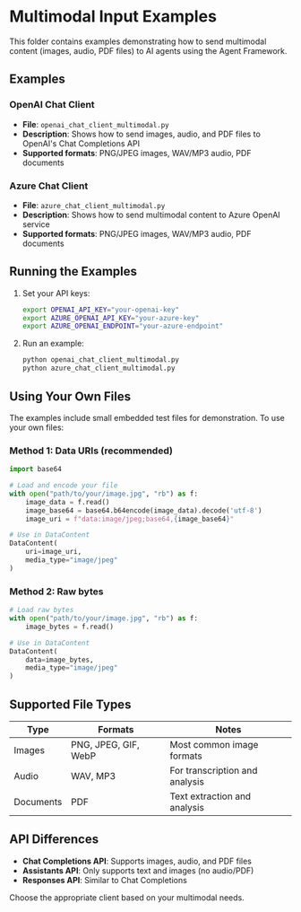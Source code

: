 # Multimodal Input Examples

This folder contains examples demonstrating how to send multimodal content (images, audio, PDF files) to AI agents using the Agent Framework.

## Examples

### OpenAI Chat Client
- **File**: `openai_chat_client_multimodal.py`
- **Description**: Shows how to send images, audio, and PDF files to OpenAI's Chat Completions API
- **Supported formats**: PNG/JPEG images, WAV/MP3 audio, PDF documents

### Azure Chat Client
- **File**: `azure_chat_client_multimodal.py`
- **Description**: Shows how to send multimodal content to Azure OpenAI service
- **Supported formats**: PNG/JPEG images, WAV/MP3 audio, PDF documents

## Running the Examples

1. Set your API keys:
   ```bash
   export OPENAI_API_KEY="your-openai-key"
   export AZURE_OPENAI_API_KEY="your-azure-key"
   export AZURE_OPENAI_ENDPOINT="your-azure-endpoint"
   ```

2. Run an example:
   ```bash
   python openai_chat_client_multimodal.py
   python azure_chat_client_multimodal.py
   ```

## Using Your Own Files

The examples include small embedded test files for demonstration. To use your own files:

### Method 1: Data URIs (recommended)
```python
import base64

# Load and encode your file
with open("path/to/your/image.jpg", "rb") as f:
    image_data = f.read()
    image_base64 = base64.b64encode(image_data).decode('utf-8')
    image_uri = f"data:image/jpeg;base64,{image_base64}"

# Use in DataContent
DataContent(
    uri=image_uri,
    media_type="image/jpeg"
)
```

### Method 2: Raw bytes
```python
# Load raw bytes
with open("path/to/your/image.jpg", "rb") as f:
    image_bytes = f.read()

# Use in DataContent
DataContent(
    data=image_bytes,
    media_type="image/jpeg"
)
```

## Supported File Types

| Type | Formats | Notes |
|------|---------|-------|
| Images | PNG, JPEG, GIF, WebP | Most common image formats |
| Audio | WAV, MP3 | For transcription and analysis |
| Documents | PDF | Text extraction and analysis |

## API Differences

- **Chat Completions API**: Supports images, audio, and PDF files
- **Assistants API**: Only supports text and images (no audio/PDF)
- **Responses API**: Similar to Chat Completions

Choose the appropriate client based on your multimodal needs.